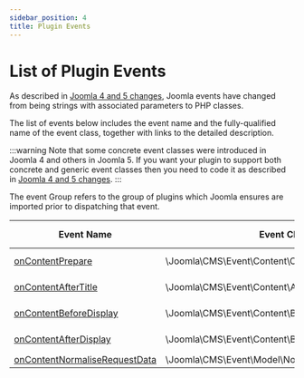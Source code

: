 ```yaml
---
sidebar_position: 4
title: Plugin Events
---
```


List of Plugin Events
=====================

As described in [Joomla 4 and 5 changes](../joomla-4-and-5-changes.md), Joomla events have changed from being strings with associated parameters to PHP classes.

The list of events below includes the event name and the fully-qualified name of the event class, together with links to the detailed description.


:::warning
  Note that some concrete event classes were introduced in Joomla 4 and others in Joomla 5. If you want your plugin to support both concrete and generic event classes then you need to code it as described in [Joomla 4 and 5 changes](../joomla-4-and-5-changes.md).
:::

The event Group refers to the group of plugins which Joomla ensures are imported prior to dispatching that event. 

| Event Name                        | Event Class                             | Group            | From Release |
| --------------------------------- | --------------------------------------- | ---------------- | ------------ |
| [onContentPrepare](content.md#contentcontentprepareevent--oncontentprepare) | \Joomla\CMS\Event\Content\ContentPrepareEvent | Content          |  before 4.0  |
| [onContentAfterTitle](./content.md#contentaftertitleevent--oncontentaftertitle) | \Joomla\CMS\Event\Content\AfterTitleEvent | Content          |  before 4.0  |
| [onContentBeforeDisplay](./content.md#contentbeforedisplayevent--oncontentbeforedisplay) | \Joomla\CMS\Event\Content\BeforeDisplayEvent | Content          |  before 4.0  |
| [onContentAfterDisplay](./content.md#contentafterdisplayevent--oncontentbeforedisplay) | \Joomla\CMS\Event\Content\BeforeAfterEvent | Content          |  before 4.0  |
| [onContentNormaliseRequestData](./content.md#oncontentnormaliserequestdata) | \Joomla\CMS\Event\Model\NormaliseRequestDataEvent | Content          |  4.0  |

